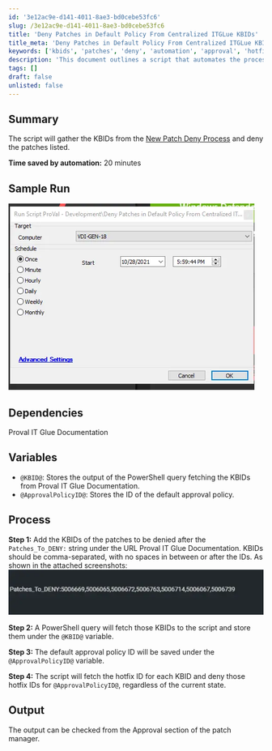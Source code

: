 ```yaml
---
id: '3e12ac9e-d141-4011-8ae3-bd0cebe53fc6'
slug: /3e12ac9e-d141-4011-8ae3-bd0cebe53fc6
title: 'Deny Patches in Default Policy From Centralized ITGLue KBIDs'
title_meta: 'Deny Patches in Default Policy From Centralized ITGLue KBIDs'
keywords: ['kbids', 'patches', 'deny', 'automation', 'approval', 'hotfix']
description: 'This document outlines a script that automates the process of gathering KBIDs from the New Patch Deny Process and denying specified patches, saving approximately 20 minutes of manual work. It includes a detailed step-by-step guide, sample runs, and dependencies for successful execution.'
tags: []
draft: false
unlisted: false
---
```


## Summary

The script will gather the KBIDs from the [New Patch Deny Process](/docs/32fbb820-c16e-464b-b673-5deca6a62a6d) and deny the patches listed.

**Time saved by automation:** 20 minutes

## Sample Run

![Sample Run](../../../static/img/docs/c9cac2f1-7647-41fb-bf13-13f23244ae37/image_1.webp)

## Dependencies

Proval IT Glue Documentation

## Variables

- `@KBID@`: Stores the output of the PowerShell query fetching the KBIDs from Proval IT Glue Documentation.
- `@ApprovalPolicyID@`: Stores the ID of the default approval policy.

## Process

**Step 1:** Add the KBIDs of the patches to be denied after the `Patches_To_DENY:` string under the URL Proval IT Glue Documentation. KBIDs should be comma-separated, with no spaces in between or after the IDs. As shown in the attached screenshots:  
![Step 1 Screenshot](../../../static/img/docs/c9cac2f1-7647-41fb-bf13-13f23244ae37/image_2.webp)

**Step 2:** A PowerShell query will fetch those KBIDs to the script and store them under the `@KBID@` variable.

**Step 3:** The default approval policy ID will be saved under the `@ApprovalPolicyID@` variable.

**Step 4:** The script will fetch the hotfix ID for each KBID and deny those hotfix IDs for `@ApprovalPolicyID@`, regardless of the current state.

## Output

The output can be checked from the Approval section of the patch manager.